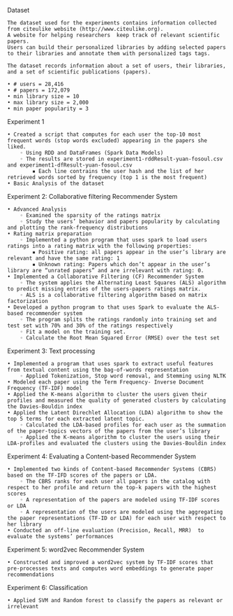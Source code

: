 Dataset

    The dataset used for the experiments contains information collected from citeulike website (http://www.citeulike.org). 
    A website for helping researchers  keep track of relevant scientific papers. 
    Users can build their personalized libraries by adding selected papers to their libraries and annotate them with personalized tags tags.
    
    The dataset records information about a set of users, their libraries, and a set of scientific publications (papers).
    
    • # users = 28,416
    • # papers = 172,079
    • min library size = 10
    • max library size = 2,000
    • min paper popularity = 3

Experiment 1

    • Created a script that computes for each user the top-10 most frequent words (stop words excluded) appearing in the papers she liked.
        ◦ Using RDD and DataFrames (Spark Data Models)
        ◦ The results are stored in experiment1-rddResult-yuan-fosoul.csv and experiment1-dfResult-yuan-fosoul.csv
            ▪ Each line contrains the user hash and the list of her retrieved words sorted by frequency (top 1 is the most frequent)
    • Basic Analysis of the dataset

Experiment 2: Collaborative filtering Recommender System

    • Advanced Analysis
        ◦ Examined the sparsity of the ratings matrix
        ◦ Study the users’ behavior and papers popularity by calculating and plotting the rank-frequency distributions
    • Rating matrix preparation
        ◦ Implemented a python program that uses spark to load users ratings into a rating matrix with the following properties:
            ▪ Positive rating: all papers appear in the user’s library are relevant and have the same rating: 1
            ▪ Unknown rating: Papers which don’t appear in the user’s library are “unrated papers” and are irrelevant with rating: 0.
    • Implemented a Collaborative Filtering (CF) Recommender System
        ◦ The system applies the Alternating Least Squares (ALS) algorithm to predict missing entries of the users-papers ratings matrix. 
        ◦ ALS is a collaborative filtering algorithm based on matrix factorization
    • Developed a python program to that uses Spark to evaluate the ALS-based recommender system 
        ◦ The program splits the ratings randomly into training set and test set with 70% and 30% of the ratings respectively
        ◦ Fit a model on the training set.
        ◦ Calculate the Root Mean Squared Error (RMSE) over the test set

Experiment 3: Text processing

    • Implemented a program that uses spark to extract useful features from textual content using the bag-of-words representation
        ◦ Applied Tokenization, Stop word removal, and Stemming using NLTK
    • Modeled each paper using the Term Frequency- Inverse Document Frequency (TF-IDF) model
    • Applied the K-means algorithm to cluster the users given their profiles and measured the quality of generated clusters by calculating the Davies-Bouldin index
    • Applied the Latent Direchlet Allocation (LDA) algorithm to show the top 5 terms for each extracted latent topic.
        ◦ Calculated the LDA-based profiles for each user as the summation of the paper-topics vectors of the papers from the user’s library
        ◦ Applied the K-means algorithm to cluster the users using their LDA-profiles and evaluated the clusters using the Davies-Bouldin index

Experiment 4: Evaluating a Content-based Recommender System

    • Implemented two kinds of Content-based Recommender Systems (CBRS) based on the TF-IFD scores of the papers or LDA.
        ◦ The CBRS ranks for each user all papers in the catalog with respect to her profile and return the top-k papers with the highest scores
        ◦ A representation of the papers are modeled using TF-IDF scores or LDA
        ◦ A representation of the users are modeled using the aggregating the paper representations (TF-ID or LDA) for each user with respect to her library
    • Conducted an off-line evaluation (Precision, Recall, MRR)	 to evaluate the systems’ performances
    
Experiment 5: word2vec Recommender System

    • Constructed and improved a word2vec system by TF-IDF scores that pre-processes texts and computes word embeddings to generate paper recommendations
      
Experiment 6: Classification

    • Applied SVM and Random forest to classify the papers as relevant or irrelevant
      
